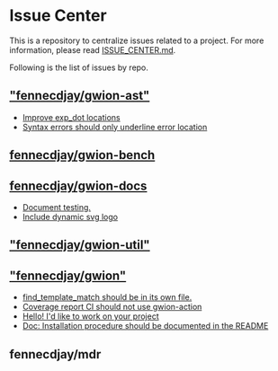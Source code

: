 # Issue Center

This is a repository to centralize issues related to a project.
For more information, please read [ISSUE_CENTER.md](ISSUE_CENTER.md).  

Following is the list of issues by repo.  

## ["fennecdjay/gwion-ast"]("https://github.com/fennecdjay/gwion-ast")

 * [Improve exp_dot locations](https://github.com/fennecdjay/gwion-ast/issues/8) 
 * [Syntax errors should only underline error location](https://github.com/fennecdjay/gwion-ast/issues/5) 
## [fennecdjay/gwion-bench](https://github.com/fennecdjay/gwion-bench)


## [fennecdjay/gwion-docs](https://github.com/fennecdjay/gwion-docs)

 * [Document testing.](https://github.com/fennecdjay/gwion-docs/issues/11) 
 * [Include dynamic svg logo](https://github.com/fennecdjay/gwion-docs/issues/10) 
## ["fennecdjay/gwion-util"]("https://github.com/fennecdjay/gwion-util")


## ["fennecdjay/gwion"]("https://github.com/fennecdjay/gwion")

 * [find_template_match should be in its own file.](https://github.com/fennecdjay/Gwion/issues/192) 
 * [Coverage report CI should not use gwion-action](https://github.com/fennecdjay/Gwion/issues/184) 
 * [Hello! I'd like to work on your project](https://github.com/fennecdjay/Gwion/issues/180) 
 * [Doc: Installation procedure should be documented in the README](https://github.com/fennecdjay/Gwion/issues/179) 
## fennecdjay/mdr
